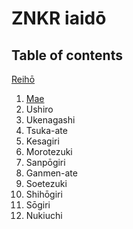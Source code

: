 # ZNKR iaidō

## Table of contents

[Reihō](reiho.md)
1. [Mae](mae.md)
2. Ushiro
3. Ukenagashi
4. Tsuka-ate
5. Kesagiri
6. Morotezuki
7. Sanpōgiri
8. Ganmen-ate
9. Soetezuki
10. Shihōgiri
11. Sōgiri
12. Nukiuchi
